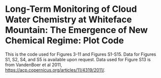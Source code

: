 # Long-Term Monitoring of Cloud Water Chemistry at Whiteface Mountain: The Emergence of New Chemical Regime: Plot Code
This is the code used for Figures 3-11 and Figures S1-S15. Data for Figures S1, S2, S4, and S5 is available upon request. Data used for Figure S13 is from VandenBoer et al 2011, https://acp.copernicus.org/articles/11/4319/2011/.
